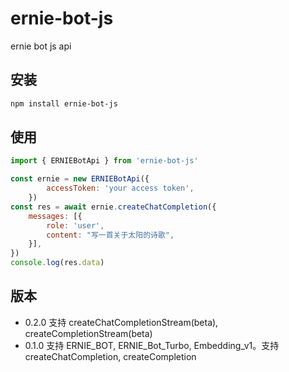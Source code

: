 # ernie-bot-js
ernie bot js api

## 安装

```bash
npm install ernie-bot-js
```

## 使用

```js
import { ERNIEBotApi } from 'ernie-bot-js'

const ernie = new ERNIEBotApi({
        accessToken: 'your access token',
    })
const res = await ernie.createChatCompletion({
    messages: [{
        role: 'user',
        content: "写一首关于太阳的诗歌",
    }],
})
console.log(res.data)
```

## 版本

* 0.2.0 支持 createChatCompletionStream(beta), createCompletionStream(beta)
* 0.1.0 支持 ERNIE_BOT, ERNIE_Bot_Turbo, Embedding_v1。支持 createChatCompletion, createCompletion